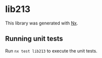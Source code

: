 # lib213

This library was generated with [Nx](https://nx.dev).

## Running unit tests

Run `nx test lib213` to execute the unit tests.
